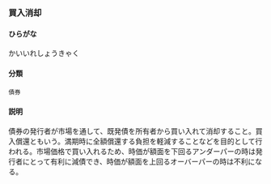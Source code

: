 <div style="display:none;">

## [あ行](securities-terms?id=あ行)
## [か行](securities-terms?id=か行)

</div>

### 買入消却

#### ひらがな

かいいれしょうきゃく

#### 分類

`債券`

#### 説明

債券の発行者が市場を通して、既発債を所有者から買い入れて消却すること。買入償還ともいう。満期時に全額償還する負担を軽減することなどを目的として行われる。市場価格で買い入れるため、時価が額面を下回るアンダーパーの時は発行者にとって有利に減債でき、時価が額面を上回るオーバーパーの時は不利になる。

<div style="display:none;">

## [さ行](securities-terms?id=さ行)
## [た行](securities-terms?id=た行)
## [な行](securities-terms?id=な行)
## [は行](securities-terms?id=は行)
## [ま行](securities-terms?id=ま行)
## [や行](securities-terms?id=や行)
## [ら行](securities-terms?id=ら行)
## [わ行](securities-terms?id=わ行)
## [英数字・記号](securities-terms?id=英数字・記号)

</div>

